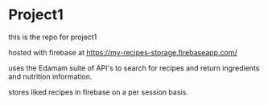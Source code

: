# Project1
this is the repo for project1

hosted with firebase at https://my-recipes-storage.firebaseapp.com/

uses the Edamam suite of API's to search for recipes and return ingredients and nutrition information.


stores liked recipes in firebase on a per session basis.
